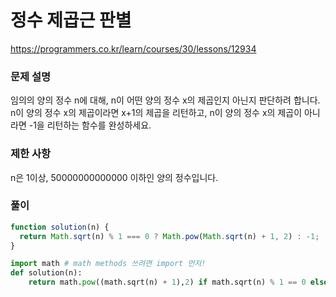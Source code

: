# 정수 제곱근 판별

https://programmers.co.kr/learn/courses/30/lessons/12934

### 문제 설명

임의의 양의 정수 n에 대해, n이 어떤 양의 정수 x의 제곱인지 아닌지 판단하려 합니다.
n이 양의 정수 x의 제곱이라면 x+1의 제곱을 리턴하고, n이 양의 정수 x의 제곱이 아니라면 -1을 리턴하는 함수를 완성하세요.

### 제한 사항

n은 1이상, 50000000000000 이하인 양의 정수입니다.

### 풀이

```js
function solution(n) {
  return Math.sqrt(n) % 1 === 0 ? Math.pow(Math.sqrt(n) + 1, 2) : -1;
}
```

```py
import math # math methods 쓰려면 import 먼저!
def solution(n):
    return math.pow((math.sqrt(n) + 1),2) if math.sqrt(n) % 1 == 0 else -1
```
